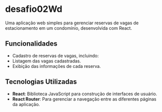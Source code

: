 # desafio02Wd


Uma aplicação web simples para gerenciar reservas de vagas de estacionamento em um condomínio, desenvolvida com React.

## Funcionalidades

- Cadastro de reservas de vagas, incluindo:
- Listagem das vagas cadastradas.
- Exibição das informações de cada reserva.

## Tecnologias Utilizadas

- **React**: Biblioteca JavaScript para construção de interfaces de usuário.
- **React Router**: Para gerenciar a navegação entre as diferentes páginas da aplicação.
